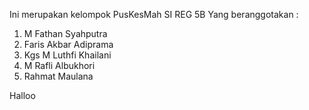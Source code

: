 Ini merupakan kelompok PusKesMah 
SI REG 5B
Yang beranggotakan : 
1. M Fathan Syahputra
2. Faris Akbar Adiprama
3. Kgs M Luthfi Khailani
4. M Rafli Albukhori
5. Rahmat Maulana


Halloo
